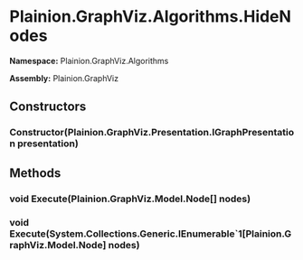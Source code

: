 
# Plainion.GraphViz.Algorithms.HideNodes

**Namespace:** Plainion.GraphViz.Algorithms

**Assembly:** Plainion.GraphViz


## Constructors

### Constructor(Plainion.GraphViz.Presentation.IGraphPresentation presentation)


## Methods

### void Execute(Plainion.GraphViz.Model.Node[] nodes)

### void Execute(System.Collections.Generic.IEnumerable`1[Plainion.GraphViz.Model.Node] nodes)
